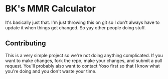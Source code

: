 # BK's MMR Calculator

It's basically just that. I'm just throwing this on git so I don't always have to update it
when things get changed. So yay other people doing stuff.

## Contributing

This is a very simple project so we're not doing anything complicated. If you want to make changes,
fork the repo, make your changes, and submit a pull request. You'll probably also want to contact
Yoso first so that I know what you're doing and you don't waste your time.